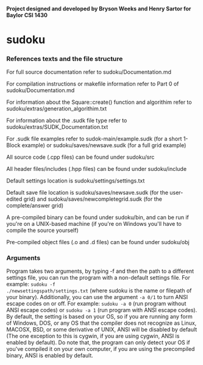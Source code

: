 #### Project designed and developed by Bryson Weeks and Henry Sartor for Baylor CSI 1430

# sudoku

### References texts and the file structure

For full source documentation refer to sudoku/Documentation.md

For compilation instructions or makefile information refer to Part 0 of sudoku/Documentation.md

For information about the Square::create() function and algorithim refer to sudoku/extras/generation_algorithim.txt

For information about the .sudk file type refer to sudoku/extras/SUDK_Documentation.txt

For .sudk file examples refer to sudok-main/example.sudk (for a short 1-Block example) or sudoku/saves/newsave.sudk (for a full grid example)

All source code (.cpp files) can be found under sudoku/src

All header files/includes (.hpp files) can be found under sudoku/include

Default settings location is sudoku/settings/settings.txt

Default save file location is sudoku/saves/newsave.sudk (for the user-edited grid) and sudoku/saves/newcompletegrid.sudk (for the complete/answer grid)

A pre-compiled binary can be found under sudoku/bin, and can be run if you're on a UNIX-based machine (if you're on Windows you'll have to compile the source yourself)

Pre-compiled object files (.o and .d files) can be found under sudoku/obj

### Arguments

Program takes two arguments, by typing -f and then the path to a different settings file, you can run the program with a non-default settings file. For example:
<code>sudoku -f ./newsettingspath/settings.txt</code> (where sudoku is the name or filepath of your binary). Additionally, you can use the argument <code>-a 0/1</code> to turn ANSI escape codes on or off. For example: <code>sudoku -a 0</code> (run program without ANSI escape codes) or <code>sudoku -a 1</code> (run program with ANSI escape codes). By default, the setting is based on your OS, so if you are running any form of Windows, DOS, or any OS that the compiler does not recognize as Linux, MACOSX, BSD, or some derivative of UNIX, ANSI will be disabled by default (The one exception to this is cygwin, if you are using cygwin, ANSI is enabled by default). Do note that, the program can only detect your OS if you've compiled it on your own computer, if you are using the precompiled binary, ANSI is enabled by default.

